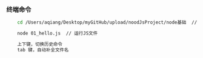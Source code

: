 

### 终端命令

```bash
    cd /Users/aqiang/Desktop/myGitHub/upload/noodJsProject/node基础  // js文件所在位置

    node 01_hello.js  // 运行JS文件

    上下键，切换历史命令
    tab 键，自动补全文件名
    
```








